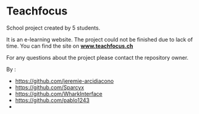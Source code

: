 # Teachfocus

School project created by 5 students.

It is an e-learning website. The project could not be finished due to lack of time.
You can find the site on **www.teachfocus.ch**

For any questions about the project please contact the repository owner.

By :
  - https://github.com/jeremie-arcidiacono
  - https://github.com/Sparcyx
  - https://github.com/WharkInterface
  - https://github.com/pablo1243
  - 
